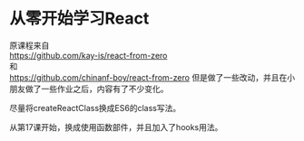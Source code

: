 # 从零开始学习React

原课程来自  
https://github.com/kay-is/react-from-zero  
和  
https://github.com/chinanf-boy/react-from-zero
但是做了一些改动，并且在小朋友做了一些作业之后，内容有了不少变化。

尽量将createReactClass换成ES6的class写法。

从第17课开始，换成使用函数部件，并且加入了hooks用法。